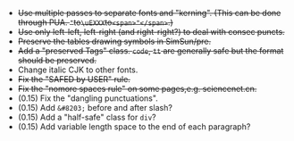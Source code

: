 * ~~Use multiple passes to separate fonts and "kerning". (This can be done through PUA.  `"`to`\uEXXX`to`<span>"</span>`.)~~
* ~~Use only left-left, left-right (and right-right?) to deal with consec puncts.~~
* ~~Preserve the tables drawing symbols in SimSun/pre.~~
* ~~Add a "preserved Tags" class. `code`, `tt` are generally safe but the format should be preserved.~~
* Change italic CJK to other fonts.
* ~~Fix the "SAFED by USER" rule.~~
* ~~Fix the "nomore spaces rule" on some pages,e.g. sciencenet.cn.~~
* (0.15) Fix the "dangling punctuations".
* (0.15) Add `&#8203;` before and after slash?
* (0.15) Add a "half-safe" class for `div`?
* (0.15) Add variable length space to the end of each paragraph?
